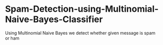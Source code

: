 # Spam-Detection-using-Multinomial-Naive-Bayes-Classifier
Using Multinomial Naive Bayes we detect whether given message is spam or ham
